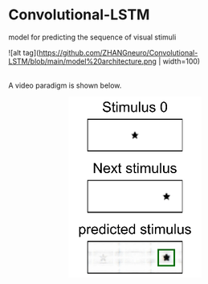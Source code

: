 # Convolutional-LSTM
model for predicting the sequence of visual stimuli


![alt tag](https://github.com/ZHANGneuro/Convolutional-LSTM/blob/main/model%20architecture.png | width=100)
<br /><br />




A video paradigm is shown below.
<p align="center"> 
<img src="https://github.com/ZHANGneuro/Convolutional-LSTM/blob/main/convolutional_lstm_demo.gif">
</p>
<br /> <br /> 



